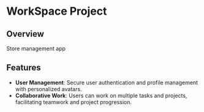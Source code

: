 # WorkSpace Project

## Overview
Store management app

## Features
- **User Management**: Secure user authentication and profile management with personalized avatars.
- **Collaborative Work**: Users can work on multiple tasks and projects, facilitating teamwork and project progression.
